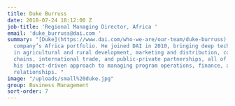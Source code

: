 ```yaml
---
title: Duke Burruss
date: 2018-07-24 18:12:00 Z
job-title: 'Regional Managing Director, Africa '
email: 'duke_burruss@dai.com '
summary: "[Duke](https://www.dai.com/who-we-are/our-team/duke-burruss) manages the
  company’s Africa portfolio. He joined DAI in 2010, bringing deep technical expertise
  in agricultural and rural development, marketing and distribution, competitive value
  chains, international trade, and public-private partnerships, all of which complement
  his impact-driven approach to managing program operations, finance, and partner
  relationships. "
image: "/uploads/small%20duke.jpg"
group: Business Management
sort-order: 7
---
```


